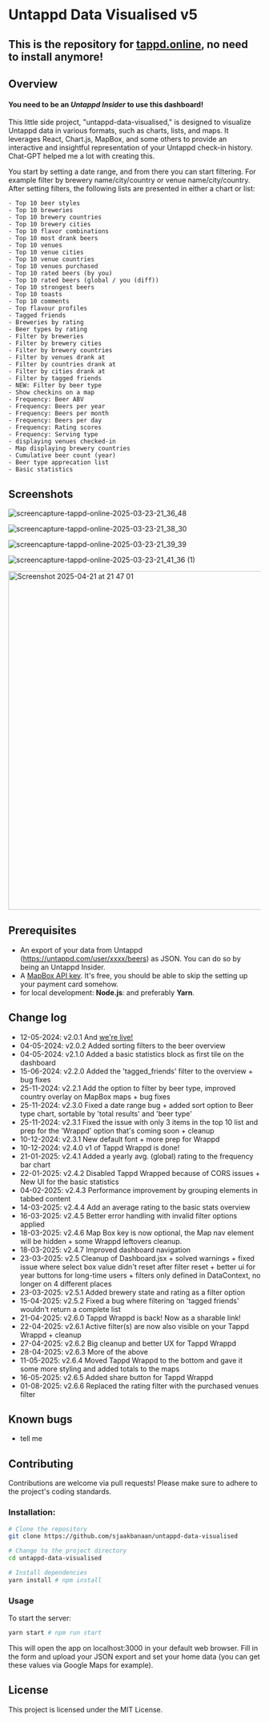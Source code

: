 # Untappd Data Visualised v5

## This is the repository for [tappd.online](https:///tappd.online), no need to install anymore!

## Overview
#### You need to be an _Untappd Insider_ to use this dashboard!

This little side project, "untappd-data-visualised," is designed to visualize Untappd data in various formats, such as charts, lists, and maps. It leverages React, Chart.js, MapBox, and some others to provide an interactive and insightful representation of your Untappd check-in history. Chat-GPT helped me a lot with creating this.

You start by setting a date range, and from there you can start filtering. For example filter by brewery name/city/country or venue name/city/country.
After setting filters, the following lists are presented in either a chart or list:
```
- Top 10 beer styles
- Top 10 breweries
- Top 10 brewery countries
- Top 10 brewery cities
- Top 10 flavor combinations
- Top 10 most drank beers
- Top 10 venues
- Top 10 venue cities
- Top 10 venue countries
- Top 10 venues purchased
- Top 10 rated beers (by you)
- Top 10 rated beers (global / you (diff))
- Top 10 strongest beers
- Top 10 toasts
- Top 10 comments
- Top flavour profiles
- Tagged friends
- Breweries by rating
- Beer types by rating
- Filter by breweries
- Filter by brewery cities
- Filter by brewery countries
- Filter by venues drank at
- Filter by countries drank at
- Filter by cities drank at
- Filter by tagged friends
- NEW: Filter by beer type
- Show checkins on a map
- Frequency: Beer ABV
- Frequency: Beers per year
- Frequency: Beers per month
- Frequency: Beers per day
- Frequency: Rating scores
- Frequency: Serving type
- displaying venues checked-in
- Map displaying brewery countries
- Cumulative beer count (year)
- Beer type apprecation list
- Basic statistics
```

## Screenshots

![screencapture-tappd-online-2025-03-23-21_36_48](https://github.com/user-attachments/assets/ee37fbb2-2c91-42b4-bb38-a20bf78621f1)

![screencapture-tappd-online-2025-03-23-21_38_30](https://github.com/user-attachments/assets/db0cc620-4d8a-4b78-8671-561360ff22d2)

![screencapture-tappd-online-2025-03-23-21_39_39](https://github.com/user-attachments/assets/f9494f2a-163b-41c6-95da-98f0f31d8a96)

![screencapture-tappd-online-2025-03-23-21_41_36 (1)](https://github.com/user-attachments/assets/f1d59e2b-28b9-45cf-9e75-3f1f51755b9f)

<img width="677" alt="Screenshot 2025-04-21 at 21 47 01" src="https://github.com/user-attachments/assets/ea076421-28ba-472b-91b6-90f0468fc10f" />

## Prerequisites

- An export of your data from Untappd (https://untappd.com/user/xxxx/beers) as JSON. You can do so by being an Untappd Insider.
- A [MapBox API key](https://account.mapbox.com/). It's free, you should be able to skip the setting up your payment card somehow.
- for local development: **Node.js**: and preferably **Yarn**.

## Change log

- 12-05-2024: v2.0.1 And [we're live!](https://tappd.online)
- 04-05-2024: v2.0.2 Added sorting filters to the beer overview
- 04-05-2024: v2.1.0 Added a basic statistics block as first tile on the dashboard
- 15-06-2024: v2.2.0 Added the 'tagged_friends' filter to the overview + bug fixes
- 25-11-2024: v2.2.1 Add the option to filter by beer type, improved country overlay on MapBox maps + bug fixes
- 25-11-2024: v2.3.0 Fixed a date range bug + added sort option to Beer type chart, sortable by 'total results' and 'beer type'
- 25-11-2024: v2.3.1 Fixed the issue with only 3 items in the top 10 list and prep for the 'Wrappd' option that's coming soon +  cleanup
- 10-12-2024: v2.3.1 New default font + more prep for Wrappd
- 10-12-2024: v2.4.0 v1 of Tappd Wrappd is done!
- 21-01-2025: v2.4.1 Added a yearly avg. (global) rating to the frequency bar chart
- 22-01-2025: v2.4.2 Disabled Tappd Wrapped because of CORS issues + New UI for the basic statistics
- 04-02-2025: v2.4.3 Performance improvement by grouping elements in tabbed content
- 14-03-2025: v2.4.4 Add an average rating to the basic stats overview
- 16-03-2025: v2.4.5 Better error handling with invalid filter options applied
- 18-03-2025: v2.4.6 Map Box key is now optional, the Map nav element will be hidden + some Wrappd leftovers cleanup.
- 18-03-2025: v2.4.7 Improved dashboard navigation
- 23-03-2025: v2.5 Cleanup of Dashboard.jsx + solved warnings + fixed issue where select box value didn't reset after filter reset + better ui for year buttons for long-time users + filters only defined in DataContext, no longer on 4 different places
- 23-03-2025: v2.5.1 Added brewery state and rating as a filter option
- 15-04-2025: v2.5.2 Fixed a bug where filtering on 'tagged friends' wouldn't return a complete list
- 21-04-2025: v2.6.0 Tappd Wrappd is back! Now as a sharable link!
- 22-04-2025: v2.6.1 Active filter(s) are now also visible on your Tappd Wrappd + cleanup
- 27-04-2025: v2.6.2 Big cleanup and better UX for Tappd Wrappd
- 28-04-2025: v2.6.3 More of the above
- 11-05-2025: v2.6.4 Moved Tappd Wrappd to the bottom and gave it some more styling and added totals to the maps
- 16-05-2025: v2.6.5 Added share button for Tappd Wrappd
- 01-08-2025: v2.6.6 Replaced the rating filter with the purchased venues filter
## Known bugs

- tell me

## Contributing

Contributions are welcome via pull requests! Please make sure to adhere to the project's coding standards.

### Installation:

```bash
# Clone the repository
git clone https://github.com/sjaakbanaan/untappd-data-visualised

# Change to the project directory
cd untappd-data-visualised

# Install dependencies
yarn install # npm install
```

### Usage

To start the server:

```bash
yarn start # npm run start
```

This will open the app on localhost:3000 in your default web browser. Fill in the form and upload your JSON export and set your home data (you can get these values via Google Maps for example).

## License

This project is licensed under the MIT License.

